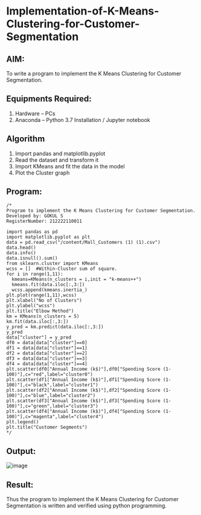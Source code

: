 # Implementation-of-K-Means-Clustering-for-Customer-Segmentation

## AIM:
To write a program to implement the K Means Clustering for Customer Segmentation.

## Equipments Required:
1. Hardware – PCs
2. Anaconda – Python 3.7 Installation / Jupyter notebook

## Algorithm
1. Import pandas and matplotlib.pyplot
2. Read the dataset and transform it
3. Import KMeans and fit the data in the model
4. Plot the Cluster graph 

## Program:
```
/*
Program to implement the K Means Clustering for Customer Segmentation.
Developed by: GOKUL S
RegisterNumber: 212222110011

import pandas as pd
import matplotlib.pyplot as plt
data = pd.read_csv("/content/Mall_Customers (1) (1).csv")
data.head()
data.info()
data.isnull().sum()
from sklearn.cluster import KMeans
wcss = []  #Within-Cluster sum of square. 
for i in range(1,11):
  kmeans=KMeans(n_clusters = i,init = "k-means++")
  kmeans.fit(data.iloc[:,3:])
  wcss.append(kmeans.inertia_)
plt.plot(range(1,11),wcss)
plt.xlabel("No of Clusters")
plt.ylabel("wcss")
plt.title("Elbow Method")
km = KMeans(n_clusters = 5)
km.fit(data.iloc[:,3:])
y_pred = km.predict(data.iloc[:,3:])
y_pred
data["cluster"] = y_pred
df0 = data[data["cluster"]==0]
df1 = data[data["cluster"]==1]
df2 = data[data["cluster"]==2]
df3 = data[data["cluster"]==3]
df4 = data[data["cluster"]==4]
plt.scatter(df0["Annual Income (k$)"],df0["Spending Score (1-100)"],c="red",label="cluster0")
plt.scatter(df1["Annual Income (k$)"],df1["Spending Score (1-100)"],c="black",label="cluster1")
plt.scatter(df2["Annual Income (k$)"],df2["Spending Score (1-100)"],c="blue",label="cluster2")
plt.scatter(df3["Annual Income (k$)"],df3["Spending Score (1-100)"],c="green",label="cluster3")
plt.scatter(df4["Annual Income (k$)"],df4["Spending Score (1-100)"],c="magenta",label="cluster4")
plt.legend()
plt.title("Customer Segments")
*/
```

## Output:
![image](https://github.com/joeljohnjobinse/Implementation-of-K-Means-Clustering-for-Customer-Segmentation/assets/138955488/fd987ab0-c94a-4500-84dc-2b5227e28054)


## Result:
Thus the program to implement the K Means Clustering for Customer Segmentation is written and verified using python programming.

